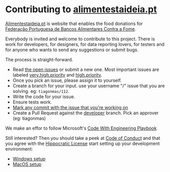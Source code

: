# Contributing to [alimentestaideia.pt](http://alimentestaideia.pt/)

[Alimentestaideia.pt](http://alimentestaideia.pt/) is website that enables the food donations for [Federação Portuguesa de Bancos Alimentares Contra a Fome](https://www.bancoalimentar.pt/).

Everybody is invited and welcome to contribute to this project. There is work for developers, for designers, for data reporting lovers, for testers and for anyone who wants to send any suggestions or submit bugs.

The process is straight-forward.

 - Read [the open issues](https://github.com/banco-alimentar/alimentestaideia.pt/issues) or submit a new one. Most important issues are labeled [very.high.priority](https://github.com/banco-alimentar/alimentestaideia.pt/issues?q=is%3Aissue+is%3Aopen+label%3Avery.high.priority) and [high.priority](https://github.com/banco-alimentar/alimentestaideia.pt/issues?q=is%3Aissue+is%3Aopen+label%3AHigh.Priority).
 - Once you pick an issue, please assign it to yourself.
 - Create a branch for your input. use your username "/" issue that you are solving. eg: `tiagonmas/112`.
 - Write the code for your issue.
 - Ensure tests work.
 - [Mark any commit with the issue that you're working on](https://gitdailies.com/articles/link-github-commit-to-issue/)
 - Create a Pull Request against the [developer](https://github.com/banco-alimentar/alimentestaideia.pt/tree/developer) branch. Pick an approver (eg: tiagonmas)

We make an effor to follow Microsoft's [Code With Engineering Playbook](https://github.com/Microsoft/code-with-engineering-playbook)

Still interested? Then you should take a peek at [Code of Conduct](CODE_OF_CONDUCT.md) and that you agree with the [Hippocratic License](LICENSE.md) start setting up your development environment:

- [Windows setup](Documentation/Contributing-Windows-setup.md)
- [MacOS setup](Documentation/Contributing-MacOS-setup.md)
